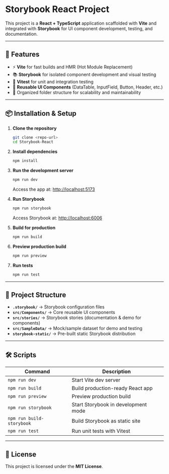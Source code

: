 # Storybook React Project

This project is a **React + TypeScript** application scaffolded with **Vite** and integrated with **Storybook** for UI component development, testing, and documentation.

---

## 🚀 Features

- ⚡ **Vite** for fast builds and HMR (Hot Module Replacement)  
- 📚 **Storybook** for isolated component development and visual testing  
- 🧪 **Vitest** for unit and integration testing  
- 🎨 **Reusable UI Components** (DataTable, InputField, Button, Header, etc.)  
- 📂 Organized folder structure for scalability and maintainability  

---

## 📦 Installation & Setup

1. **Clone the repository**
   ```bash
   git clone <repo-url>
   cd Storybook-React
   ```

2. **Install dependencies**
   ```bash
   npm install
   ```

3. **Run the development server**
   ```bash
   npm run dev
   ```
   Access the app at: [http://localhost:5173](http://localhost:5173)

4. **Run Storybook**
   ```bash
   npm run storybook
   ```
   Access Storybook at: [http://localhost:6006](http://localhost:6006)

5. **Build for production**
   ```bash
   npm run build
   ```

6. **Preview production build**
   ```bash
   npm run preview
   ```

7. **Run tests**
   ```bash
   npm run test
   ```

---

## 📂 Project Structure

- **`.storybook/`** → Storybook configuration files  
- **`src/Components/`** → Core reusable UI components  
- **`src/stories/`** → Storybook stories (documentation & demo for components)  
- **`src/SampleData/`** → Mock/sample dataset for demo and testing  
- **`storybook-static/`** → Pre-built static Storybook distribution  

---

## 🛠️ Scripts

| Command              | Description                               |
|----------------------|-------------------------------------------|
| `npm run dev`        | Start Vite dev server                     |
| `npm run build`      | Build production-ready React app          |
| `npm run preview`    | Preview production build                  |
| `npm run storybook`  | Start Storybook in development mode       |
| `npm run build-storybook` | Build Storybook as static site       |
| `npm run test`       | Run unit tests with Vitest                |

---

## 📜 License

This project is licensed under the **MIT License**.
